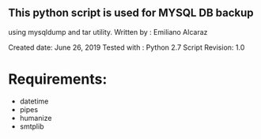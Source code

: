 ## This python script is used for MYSQL DB backup

using mysqldump and tar utility.
Written by : Emiliano Alcaraz

Created date: June 26, 2019
Tested with : Python 2.7 
Script Revision: 1.0

# Requirements: 
* datetime
* pipes
* humanize 
* smtplib



